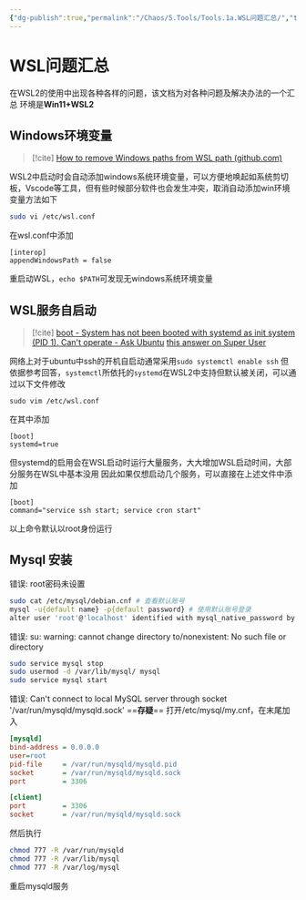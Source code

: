 ```yaml
---
{"dg-publish":true,"permalink":"/Chaos/5.Tools/Tools.1a.WSL问题汇总/","title":"WSL问题汇总","noteIcon":""}
---
```



# WSL问题汇总

在WSL2的使用中出现各种各样的问题，该文档为对各种问题及解决办法的一个汇总
环境是**Win11+WSL2**

## Windows环境变量

>[!cite]
>[How to remove Windows paths from WSL path (github.com)](https://gist.github.com/ilbunilcho/4280bd55a10cefef75e74986b6bff936)

WSL2中启动时会自动添加windows系统环境变量，可以方便地唤起如系统剪切板，Vscode等工具，但有些时候部分软件也会发生冲突，取消自动添加win环境变量方法如下
```bash
sudo vi /etc/wsl.conf
```
在wsl.conf中添加
```
[interop]
appendWindowsPath = false
```
重启动WSL，`echo $PATH`可发现无windows系统环境变量

## WSL服务自启动

>[!cite]
> [boot - System has not been booted with systemd as init system (PID 1). Can't operate - Ask Ubuntu](https://askubuntu.com/questions/1379425/system-has-not-been-booted-with-systemd-as-init-system-pid-1-cant-operate?newreg=282bb98931f14f92b199f9d4ef1e3e42)
> [this answer on Super User](https://superuser.com/a/1685207/1210833)

网络上对于ubuntu中ssh的开机自启动通常采用`sudo systemctl enable ssh`
但依据参考回答，`systemctl`所依托的`systemd`在WSL2中支持但默认被关闭，可以通过以下文件修改
```
sudo vim /etc/wsl.conf
```
在其中添加
```
[boot]
systemd=true
```
但systemd的启用会在WSL启动时运行大量服务，大大增加WSL启动时间，大部分服务在WSL中基本没用
因此如果仅想启动几个服务，可以直接在上述文件中添加
```
[boot]
command="service ssh start; service cron start"
```
以上命令默认以root身份运行

## Mysql 安装

错误: root密码未设置
```bash
sudo cat /etc/mysql/debian.cnf # 查看默认账号
mysql -u{default name} -p{default password} # 使用默认账号登录
alter user 'root'@'localhost' identified with mysql_native_password by '123456'; # 修改root密码为123456
```

错误: su: warning: cannot change directory to/nonexistent: No such file or directory
```bash
sudo service mysql stop
sudo usermod -d /var/lib/mysql/ mysql
sudo service mysql start
```

错误: Can't connect to local MySQL server through socket '/var/run/mysqld/mysqld.sock' 
==**存疑**==
打开/etc/mysql/my.cnf，在末尾加入
```ini
[mysqld]                                                                                                                
bind-address = 0.0.0.0                                                                                                    
user=root                                                                                                               
pid-file     = /var/run/mysqld/mysqld.pid                                                                                
socket       = /var/run/mysqld/mysqld.sock                                                                               
port         = 3306                                                                                                                                                                                                                              

[client]                                                                                                                
port         = 3306                                                                                                      
socket       = /var/run/mysqld/mysqld.sock
```
然后执行
```bash
chmod 777 -R /var/run/mysqld
chmod 777 -R /var/lib/mysql
chmod 777 -R /var/log/mysql
```
重启mysqld服务
